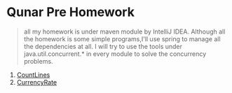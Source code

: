 # Qunar Pre Homework

> all my homework is under maven module by IntelliJ IDEA.
  Although all the homework is some simple programs,I'll use spring to manage all the  dependencies at all.
  I will try to use the tools under java.util.concurrent.* in every module to solve the concurrency problems.

1. [CountLines](https://github.com/ZhangZhi1993-2025/QunarPreHomework/tree/master/CountLines)
2. [CurrencyRate](https://github.com/ZhangZhi1993-2025/QunarPreHomework/tree/master/CurrencyRate)
